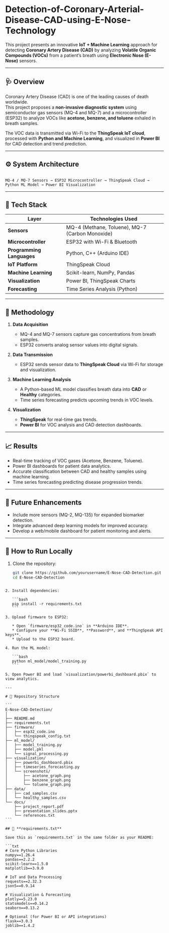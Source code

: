 # Detection-of-Coronary-Arterial-Disease-CAD-using-E-Nose-Technology

This project presents an innovative **IoT + Machine Learning** approach for detecting **Coronary Artery Disease (CAD)** by analyzing **Volatile Organic Compounds (VOCs)** from a patient’s breath using **Electronic Nose (E-Nose)** sensors.

---

## 🩺 Overview
Coronary Artery Disease (CAD) is one of the leading causes of death worldwide.  
This project proposes a **non-invasive diagnostic system** using semiconductor gas sensors (MQ-4 and MQ-7) and a microcontroller (ESP32) to analyze VOCs like **acetone, benzene, and toluene** exhaled in breath samples.

The VOC data is transmitted via Wi-Fi to the **ThingSpeak IoT cloud**, processed with **Python and Machine Learning**, and visualized in **Power BI** for CAD detection and trend prediction.

---

## ⚙️ System Architecture
```

MQ-4 / MQ-7 Sensors → ESP32 Microcontroller → ThingSpeak Cloud → Python ML Model → Power BI Visualization

````

---

## 🧩 Tech Stack

| Layer | Technologies Used |
|--------|-------------------|
| **Sensors** | MQ-4 (Methane, Toluene), MQ-7 (Carbon Monoxide) |
| **Microcontroller** | ESP32 with Wi-Fi & Bluetooth |
| **Programming Languages** | Python, C++ (Arduino IDE) |
| **IoT Platform** | ThingSpeak Cloud |
| **Machine Learning** | Scikit-learn, NumPy, Pandas |
| **Visualization** | Power BI, ThingSpeak Charts |
| **Forecasting** | Time Series Analysis (Python) |

---

## 🧠 Methodology

1. **Data Acquisition**
   - MQ-4 and MQ-7 sensors capture gas concentrations from breath samples.
   - ESP32 converts analog sensor values into digital signals.

2. **Data Transmission**
   - ESP32 sends sensor data to **ThingSpeak Cloud** via Wi-Fi for storage and visualization.

3. **Machine Learning Analysis**
   - A Python-based ML model classifies breath data into **CAD** or **Healthy** categories.
   - Time series forecasting predicts upcoming trends in VOC levels.

4. **Visualization**
   - **ThingSpeak** for real-time gas trends.
   - **Power BI** for VOC analysis and CAD detection dashboards.

---

## 📈 Results
- Real-time tracking of VOC gases (Acetone, Benzene, Toluene).
- Power BI dashboards for patient data analytics.
- Accurate classification between CAD and healthy samples using machine learning.
- Time series forecasting predicting disease progression trends.

---

## 🧩 Future Enhancements
- Include more sensors (MQ-2, MQ-135) for expanded biomarker detection.  
- Integrate advanced deep learning models for improved accuracy.  
- Develop a web/mobile dashboard for patient monitoring and alerts.  

---

## 🧾 How to Run Locally

1. Clone the repository:
   ```bash
   git clone https://github.com/yourusername/E-Nose-CAD-Detection.git
   cd E-Nose-CAD-Detection
````

2. Install dependencies:

   ```bash
   pip install -r requirements.txt
   ```

3. Upload firmware to ESP32:

   * Open `firmware/esp32_code.ino` in **Arduino IDE**.
   * Configure your **Wi-Fi SSID**, **Password**, and **ThingSpeak API keys**.
   * Upload to the ESP32 board.

4. Run the ML model:

   ```bash
   python ml_model/model_training.py
   ```

5. Open Power BI and load `visualization/powerbi_dashboard.pbix` to view analytics.

---

# 🧰 Repository Structure

```
E-Nose-CAD-Detection/
│
├── README.md
├── requirements.txt
├── firmware/
│   ├── esp32_code.ino
│   └── thingspeak_config.txt
├── ml_model/
│   ├── model_training.py
│   ├── model.pkl
│   └── signal_processing.py
├── visualization/
│   ├── powerbi_dashboard.pbix
│   ├── timeseries_forecasting.py
│   └── screenshots/
│       ├── acetone_graph.png
│       ├── benzene_graph.png
│       └── toluene_graph.png
├── data/
│   ├── cad_samples.csv
│   └── healthy_samples.csv
└── docs/
    ├── project_report.pdf
    ├── presentation_slides.pptx
    └── references.txt
```

## 🧩 **requirements.txt**

Save this as `requirements.txt` in the same folder as your README:

```txt
# Core Python Libraries
numpy==1.26.4
pandas==2.2.2
scikit-learn==1.5.0
matplotlib==3.9.0

# IoT and Data Processing
requests==2.32.3
json5==0.9.14

# Visualization & Forecasting
plotly==5.23.0
statsmodels==0.14.2
seaborn==0.13.2

# Optional (for Power BI or API integrations)
flask==3.0.3
joblib==1.4.2
````


